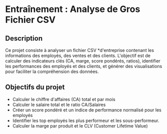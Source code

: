 # Entraînement : Analyse de Gros Fichier CSV

## Description
Ce projet consiste à analyser un fichier CSV *d'entreprise contenant les informations des employés, des ventes et des clients.
L'objectif est de calculer des indicateurs clés (CA, marge, score pondérés, ratios), identifier les performances des employés et des clients, et générer des visualisations pour faciliter la compréhension des données.

## Objectifs du projet 
- Calculer le chiffre d'affaires (CA) total et par mois
- Calculer le salaire total et le ratio CA/Salaires
-  Créer un score pondéré et un indice de performance normalisé pour les employés
-  Identifier les top employés les plus performeur et les sous-performeur.
-  Calculer la marge par produit et le CLV (Customer Lifetime Value)
